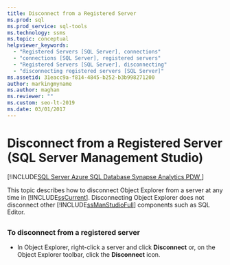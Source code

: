 ```yaml
---
title: Disconnect from a Registered Server
ms.prod: sql
ms.prod_service: sql-tools
ms.technology: ssms
ms.topic: conceptual
helpviewer_keywords: 
  - "Registered Servers [SQL Server], connections"
  - "connections [SQL Server], registered servers"
  - "Registered Servers [SQL Server], disconnecting"
  - "disconnecting registered servers [SQL Server]"
ms.assetid: 31eacc9a-f814-4845-b252-b3b998271200
author: markingmyname
ms.author: maghan
ms.reviewer: ""
ms.custom: seo-lt-2019
ms.date: 03/01/2017
---
```


# Disconnect from a Registered Server (SQL Server Management Studio)

[!INCLUDE[SQL Server Azure SQL Database Synapse Analytics PDW ](../../includes/applies-to-version/sql-asdb-asdbmi-asdw-pdw.md)]

This topic describes how to  disconnect Object Explorer from a server at any time in [!INCLUDE[ssCurrent](../../includes/sscurrent-md.md)]. Disconnecting Object Explorer does not disconnect other [!INCLUDE[ssManStudioFull](../../includes/ssmanstudiofull-md.md)] components such as SQL Editor.  

## <a name="SSMSProcedure"></a>

### To disconnect from a registered server

- In Object Explorer, right-click a server and click **Disconnect** or, on the Object Explorer toolbar, click the **Disconnect** icon.